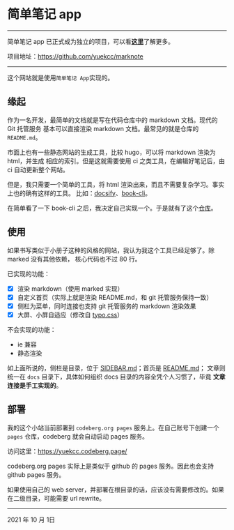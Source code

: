 # 简单笔记 app

----

简单笔记 app 已正式成为独立的项目，可以看[**这里**](/#/docs/202111/marknote-intro.md?sidebar=SIDEBAR.md)了解更多。

项目地址：https://github.com/yuekcc/marknote

----


这个网站就是使用`简单笔记 App`实现的。

## 缘起

作为一名开发，最简单的文档就是写在代码仓库中的 markdown 文档。现代的 Git 托管服务
基本可以直接渲染 markdown 文档。最常见的就是仓库的 `README.md`。

市面上也有一些静态网站的生成工具，比较 hugo，可以将 markdown 渲染为 html，并生成
相应的索引。但是这就需要使用 ci 之类工具，在编辑好笔记后，由 ci 自动更新整个网站。

但是，我只需要一个简单的工具，将 html 渲染出来，而且不需要复杂学习。事实上也的确有这样的工具。
比如：[docsify][1]、[book-cli][2]。

在简单看了一下 book-cli 之后，我决定自己实现一个。于是就有了这个[仓库][3]。

## 使用

如果书写类似于小册子这种的风格的网站，我认为我这个工具已经足够了。除 marked 没有其他依赖，
核心代码也不过 80 行。

已实现的功能：
- [x] 渲染 markdown（使用 marked 实现）
- [x] 自定义首页（实际上就是渲染 README.md，和 git 托管服务保持一致）
- [x] 侧栏为菜单，同时连接也支持 git 托管服务的 markdown 渲染效果
- [x] 大屏、小屏自适应（修改自 [typo.css][4]）

不会实现的功能：
- ie 兼容
- 静态渲染

如上面所说的，侧栏是目录，位于 [SIDEBAR.md](SIDEBAR.md)；首页是 [README.md](README.md)；
文章则统一在 `docs` 目录下，具体如何组织 docs 目录的内容全凭个人习惯了，毕竟 **文章连接是手工实现的**。

## 部署

我的这个小站当前部署到 `codeberg.org pages` 服务上。在自己账号下创建一个 `pages` 仓库，codeberg 就会自动启动 pages 服务。

访问这里：https://yuekcc.codeberg.page/

codeberg.org pages 实际上是类似于 github 的 pages 服务。因此也会支持 github pages 服务。

如果使用自己的 web server，并部署在根目录的话，应该没有需要修改的。如果在二级目录，可能需要 url rewrite。

----
2021 年 10 月 1日

[1]: https://docsify.js.org/#/zh-cn/
[2]: https://vvpvvp.github.io/book-cli/
[3]: https://codeberg.org/yuekcc/pages
[4]: https://typo.sofi.sh/